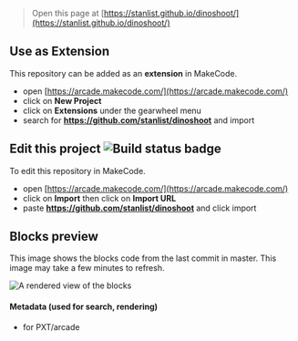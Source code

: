  


> Open this page at [https://stanlist.github.io/dinoshoot/](https://stanlist.github.io/dinoshoot/)

## Use as Extension

This repository can be added as an **extension** in MakeCode.

* open [https://arcade.makecode.com/](https://arcade.makecode.com/)
* click on **New Project**
* click on **Extensions** under the gearwheel menu
* search for **https://github.com/stanlist/dinoshoot** and import

## Edit this project ![Build status badge](https://github.com/stanlist/dinoshoot/workflows/MakeCode/badge.svg)

To edit this repository in MakeCode.

* open [https://arcade.makecode.com/](https://arcade.makecode.com/)
* click on **Import** then click on **Import URL**
* paste **https://github.com/stanlist/dinoshoot** and click import

## Blocks preview

This image shows the blocks code from the last commit in master.
This image may take a few minutes to refresh.

![A rendered view of the blocks](https://github.com/stanlist/dinoshoot/raw/master/.github/makecode/blocks.png)

#### Metadata (used for search, rendering)

* for PXT/arcade
<script src="https://makecode.com/gh-pages-embed.js"></script><script>makeCodeRender("{{ site.makecode.home_url }}", "{{ site.github.owner_name }}/{{ site.github.repository_name }}");</script>
